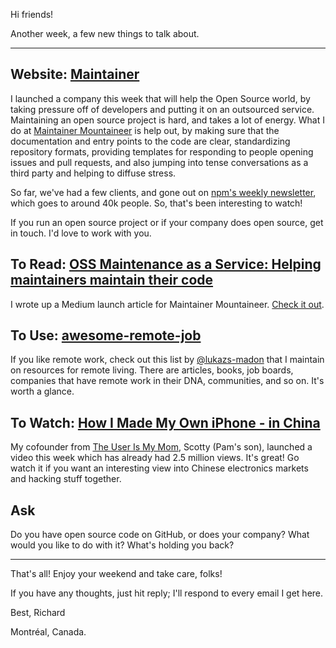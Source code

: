 Hi friends!

Another week, a few new things to talk about.

---

## Website: [Maintainer](https://maintainer.io)

I launched a company this week that will help the Open Source world, by taking pressure off of developers and putting it on an outsourced service. Maintaining an open source project is hard, and takes a lot of energy. What I do at [Maintainer Mountaineer](https://maintainer.io) is help out, by making sure that the documentation and entry points to the code are clear, standardizing repository formats, providing templates for responding to people opening issues and pull requests, and also jumping into tense conversations as a third party and helping to diffuse stress.

So far, we've had a few clients, and gone out on [npm's weekly newsletter](https://medium.com/npm-inc/npm-weekly-90-install-a-code-of-conduct-with-npm-npm-at-women-who-code-2017-search-scopes-e0d927f09435), which goes to around 40k people. So, that's been interesting to watch!

If you run an open source project or if your company does open source, get in touch. I'd love to work with you.

## To Read: [OSS Maintenance as a Service: Helping maintainers maintain their code](https://medium.com/@richlitt/oss-maintenance-as-a-service-helping-maintainers-maintain-their-code-f9717e4990ad)

I wrote up a Medium launch article for Maintainer Mountaineer. [Check it out](https://medium.com/@richlitt/oss-maintenance-as-a-service-helping-maintainers-maintain-their-code-f9717e4990ad).

## To Use: [awesome-remote-job](https://github.com/lukasz-madon/awesome-remote-job)

If you like remote work, check out this list by [@lukazs-madon](https://github.com/lukasz-madon) that I maintain on resources for remote living. There are articles, books, job boards, companies that have remote work in their DNA, communities, and so on. It's worth a glance.

## To Watch: [How I Made My Own iPhone - in China](https://www.youtube.com/watch?v=leFuF-zoVzA)

My cofounder from [The User Is My Mom](https://theuserismymom.com), Scotty (Pam's son), launched a video this week which has already had 2.5 million views. It's great! Go watch it if you want an interesting view into Chinese electronics markets and hacking stuff together.

## Ask

Do you have open source code on GitHub, or does your company? What would you like to do with it? What's holding you back? 

---

That's all! Enjoy your weekend and take care, folks!

If you have any thoughts, just hit reply; I'll respond to every email I get here.

Best,
Richard

Montréal, Canada.
